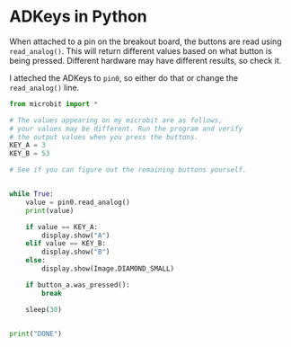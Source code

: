 # ADKeys in Python

When attached to a pin on the breakout board, the buttons are read using `read_analog()`. This will return
different values based on what button is being pressed. Different hardware may have different results, so check it.

I atteched the ADKeys to `pin0`, so either do that or change the `read_analog()` line.

```python
from microbit import *

# The values appearing on my microbit are as follows,
# your values may be different. Run the program and verify
# the output values when you press the buttons.
KEY_A = 3
KEY_B = 53

# See if you can figure out the remaining buttons yourself.


while True:
    value = pin0.read_analog()
    print(value)

    if value == KEY_A:
        display.show("A")
    elif value == KEY_B:
        display.show("B")
    else:
        display.show(Image.DIAMOND_SMALL)

    if button_a.was_pressed():
        break

    sleep(30)


print("DONE")
```
